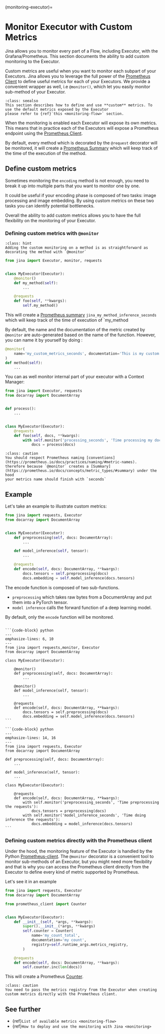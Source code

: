 (monitoring-executor)=
# Monitor Executor with Custom Metrics

Jina allows you to monitor every part of a Flow, including Executor, with the Grafana/Prometheus.
This section documents the ability to add custom monitoring to the Executor.

Custom metrics are useful when you want to monitor each subpart of your Executors. Jina allows you to leverage
the full power of the [Prometheus Client](https://github.com/prometheus/client_python) to define useful metrics 
for each of your Executors. We provide a convenient wrapper as well, i.e `@monitor()`, which let you easily monitor
sub-method of your Executor. 


```{admonition} Full detail on monitoring
:class: seealso
This section describes how to define and use **custom** metrics. To use the default metrics exposed by the Executor 
please refer to {ref}`this <monitoring-flow>` section.
```

When the monitoring is enabled each Executor will expose its 
own metrics. This means that in practice each of the Executors will expose a Prometheus endpoint using the [Prometheus Client](https://github.com/prometheus/client_python).

By default, every method which is decorated by the `@request` decorator will be monitored, it will create a
[Prometheus Summary](https://prometheus.io/docs/concepts/metric_types/#summary) which will keep track of the time of 
the execution of the method.

## Define custom metrics

Sometimes monitoring the `encoding` method is not enough, you need to break it up into multiple parts that you want to 
monitor one by one.

It could be useful if your encoding phase is composed of two tasks: image processing and
image embedding. By using custom metrics on these two tasks you can identify potential bottlenecks.

Overall the ability to add custom metrics allows you to have the full flexibility on the monitoring of your Executor.

### Defining custom metrics with `@monitor`

````{admonition} Using @monitor
:class: hint
Adding the custom monitoring on a method is as straightforward as decorating the method with `@monitor` 
````

```python
from jina import Executor, monitor, requests


class MyExecutor(Executor):
    @monitor()
    def my_method(self):
        ...

    @requests
    def foo(self, **kwargs):
        self.my_method()
```

This will create a [Prometheus summary](https://prometheus.io/docs/concepts/metric_types/#summary)
`jina_my_method_inference_seconds` which will keep track of the time of execution of `my_method

By default, the name and the documentation of the metric created by `@monitor` are auto-generated based on the name
of the function. However, you can name it by yourself by doing :

```python
@monitor(
    name='my_custom_metrics_seconds', documentation='This is my custom documentation'
)
def method(self):
    ...
```

You can as well monitor internal part of your executor with a Context Manager:

```python
from jina import Executor, requests
from docarray import DocumentArray


def process():
    ...


class MyExecutor(Executor):
    @requests
    def foo(self, docs, **kwargs):
        with self.monitor('processing_seconds', 'Time processing my document'):
            docs = process(docs)
```


````{admonition} respect Prometheus naming
:class: caution
You should respect Prometheus naming [conventions](https://prometheus.io/docs/practices/naming/#metric-names). 
therefore because `@monitor` creates a [Summary](https://prometheus.io/docs/concepts/metric_types/#summary) under the hood
your metrics name should finish with `seconds`
````

## Example

Let's take an example to illustrate custom metrics:

```python
from jina import requests, Executor
from docarray import DocumentArray


class MyExecutor(Executor):
    def preprocessing(self, docs: DocumentArray):
        ...

    def model_inference(self, tensor):
        ...

    @requests
    def encode(self, docs: DocumentArray, **kwargs):
        docs.tensors = self.preprocessing(docs)
        docs.embedding = self.model_inference(docs.tensors)
```

The encode function is composed of two sub-functions.
* `preprocessing` which takes raw bytes from a DocumentArray and put them into a PyTorch tensor. 
* `model inference` calls the forward function of a deep learning model.

By default, only the `encode` function will be monitored. 

````{tab} Decorator

```{code-block} python
---
emphasize-lines: 6, 10
---
from jina import requests,monitor, Executor
from docarray import DocumentArray

class MyExecutor(Executor):

    @monitor()
    def preprocessing(self, docs: DocumentArray):
        ...

    @monitor()
    def model_inference(self, tensor):
        ...

    @requests
    def encode(self, docs: DocumentArray, **kwargs):
        docs.tensors = self.preprocessing(docs)
        docs.embedding = self.model_inference(docs.tensors)
```
````

````{tab} Context Manager
```{code-block} python
---
emphasize-lines: 14, 16
---
from jina import requests, Executor
from docarray import DocumentArray

def preprocessing(self, docs: DocumentArray):
    ...

def model_inference(self, tensor):
    ...

class MyExecutor(Executor):

    @requests
    def encode(self, docs: DocumentArray, **kwargs):
        with self.monitor('preprocessing_seconds', 'Time preprocessing the requests'):
            docs.tensors = preprocessing(docs)
        with self.monitor('model_inference_seconds', 'Time doing inference the requests'):
            docs.embedding = model_inference(docs.tensors)
```
````


### Defining custom metrics directly with the Prometheus client

Under the hood, the monitoring feature of the Executor is handled by the 
Python [Prometheus-client](https://github.com/prometheus/client_python). The `@monitor` decorator is a convenient tool
to monitor sub-methods of an Executor, but you might need more flexibility and that is why you can access the Prometheus
client directly from the Executor to define every kind of metric supported by Prometheus.

Let's see it in an example


```python
from jina import requests, Executor
from docarray import DocumentArray

from prometheus_client import Counter


class MyExecutor(Executor):
    def __init__(self, *args, **kwargs):
        super().__init__(*args, **kwargs)
        self.counter = Counter(
            name='my_count_total',
            documentation='my count',
            registry=self.runtime_args.metrics_registry,
        )

    @requests
    def encode(self, docs: DocumentArray, **kwargs):
        self.counter.inc(len(docs))
```

This will create a Prometheus [Counter](https://prometheus.io/docs/concepts/metric_types/#counter). 

````{admonition} Directly using the Prometheus client
:class: caution
You need to pass the metrics registry from the Executor when creating custom metrics directly with the Prometheus client.
````


## See further

- {ref}`List of available metrics <monitoring-flow>`
- {ref}`How to deploy and use the monitoring with Jina <monitoring>`
